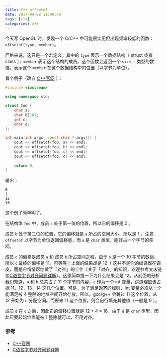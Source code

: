 ```yaml
---
title: C++ offsetof
date: 2017-04-08 11:49:40
tags: [c++]
categories: c++
---
```


今天写 OpenGL 时，发现一个 C/C++ 中可能很实用但出现频率较低的函数： `offsetof(type, member)`。

严格来说，这只是一个宏定义。其中的 `type` 表示一个数据结构（ struct 或者 class ），`member` 表示这个结构的成员。这个函数会返回一个 `size_t` 类型的数值，表示这个 `member` 在这个数据结构中的位置（以字节为单位）。

<!--more-->

看个例子（改自 [C++官网](http://www.cplusplus.com/reference/cstddef/offsetof/) ）：

```c++
#include <iostream>

using namespace std;

struct foo {
    char a;
    char b[10];
    int c;
    char d;
};

int main(int argc, const char * argv[]) {
    cout << offsetof(foo, a) << endl;
    cout << offsetof(foo, b) << endl;
    cout << offsetof(foo, c) << endl;
    cout << offsetof(foo, d) << endl;
    
    return 0;
}
```

输出：

```shell
0
1
12
16
```

这个例子简单明了。

在结构体 `foo` 中，成员 `a` 处于第一位的位置，所以它的偏移是 0 。

成员 `b` 处于第二位的位置，它的偏移就是 `a` 所占的空间大小，所以是 1 ，注意 `offsetof` 以字节为单位返回偏移量，而 `a` 是 `char` 类型，刚好占一个字节的空间。

成员 `c` 的偏移是成员 `a` 和 成员 `b` 所占空间之和。由于 `b` 是一个 10 字节的数组，所以 `c` 最终的偏移是 11。可等等！上面的结果却是 12 ！这并不是你的编译器在调皮，而是它悄悄帮你做了「对齐」的工作（关于「对齐」的知识，欢迎参考文末链接[C语言字节对齐问题详解](http://www.cnblogs.com/clover-toeic/p/3853132.html)）。这里简单提一下为什么结果会是 12。从前面的分析我们知道，`a` 和 `b` 总共占了 11 个字节的内容，`c` 作为一个 int 变量，讲道理应该占据 11，12，13，14 这几个位置。可是，为了满足**对齐**的规则，int 变量必须从一个能满足被 4 整除的地址空间开始存放。所以，gcc/g++ 会跳过 11 这个位置，从 12 开始为 `c` 分配空间。而原来 11 这个位置，则会自行填充其他值（一般是 0 ）。

成员 `d` 在 `c` 之后，因此它的偏移位置就是 12 + 4 = 16。由于 `d` 是 `char` 类型，因此只要起始位置能被 1 整除就可以，不用对齐。

### 参考

+ [C++官网](http://www.cplusplus.com/reference/cstddef/offsetof/)
+ [C语言字节对齐问题详解](http://www.cnblogs.com/clover-toeic/p/3853132.html)